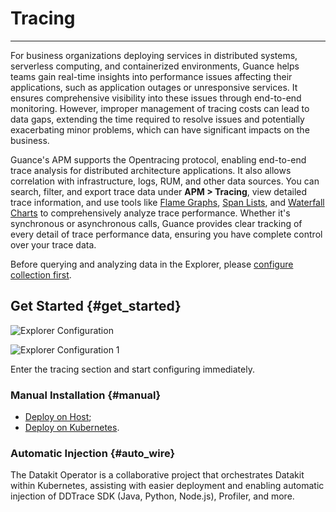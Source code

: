 # Tracing
---

For business organizations deploying services in distributed systems, serverless computing, and containerized environments, Guance helps teams gain real-time insights into performance issues affecting their applications, such as application outages or unresponsive services. It ensures comprehensive visibility into these issues through end-to-end monitoring. However, improper management of tracing costs can lead to data gaps, extending the time required to resolve issues and potentially exacerbating minor problems, which can have significant impacts on the business.

Guance's APM supports the Opentracing protocol, enabling end-to-end trace analysis for distributed architecture applications. It also allows correlation with infrastructure, logs, RUM, and other data sources. You can search, filter, and export trace data under **APM > Tracing**, view detailed trace information, and use tools like [Flame Graphs](./explorer-analysis.md#flame), [Span Lists](./explorer-analysis.md#span), and [Waterfall Charts](./explorer-analysis.md#waterfall) to comprehensively analyze trace performance. Whether it's synchronous or asynchronous calls, Guance provides clear tracking of every detail of trace performance data, ensuring you have complete control over your trace data.

Before querying and analyzing data in the Explorer, please [configure collection first](#get_started).

## Get Started {#get_started}

![Explorer Configuration](../img/explorer-config.png)

![Explorer Configuration 1](../img/explorer-config-1.png)

Enter the tracing section and start configuring immediately.

### Manual Installation {#manual}

- [Deploy on Host](./manual/deploy_on_host.md);
- [Deploy on Kubernetes](./manual/deploy_on_k8s.md).

### Automatic Injection {#auto_wire}

The Datakit Operator is a collaborative project that orchestrates Datakit within Kubernetes, assisting with easier deployment and enabling automatic injection of DDTrace SDK (Java, Python, Node.js), Profiler, and more.